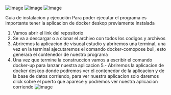 ![image](https://github.com/user-attachments/assets/f12faa73-1985-4187-adb2-e91249011f01)
![image](https://github.com/user-attachments/assets/608d35f3-3841-486f-a527-45287f022dc5)
![image](https://github.com/user-attachments/assets/0ba5c7bd-88c7-4b94-99b7-8dd21f182da3)

Guía de instalacion y ejecución
Para poder ejecutar el programa es importante tener la aplicacion de docker deskop previamente instalada
1. Vamos abrir el link del repositorio
2. Se va a descargar o a clonar el archivo con todos los codigos y archivos
3. Abriremos la aplicacion de visucal estudio y abriremos una terminal, una vez en la terminal ajecutaremos el comando docker-comopose buil, esto generara el contenedor de nuestro programa
4. Una vez que termine la construccion vamos a escribir el comando docker-up para lanzar nuestra aplicacion
5.- Abriremos la aplicacion de docker deskop donde podremos ver el contenedor de la aplicacion y de la base de datos corriendo, para ver nuestra aplicacion solo daremos click sobre el puerto que aparece y podremos ver nuestra aplicacion corriendo
![image](https://github.com/user-attachments/assets/da5e6d1d-bd4a-43f9-863d-d61ab7ea3222)
